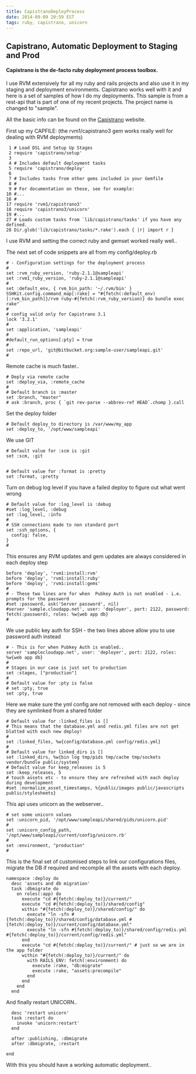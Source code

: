 ```yaml
---
title: CapistranoDeployProcess
date: 2014-09-09 20:59 EST
tags: ruby, capistrano, unicorn
---
```


## Capistrano, Automatic Deployment to Staging and Prod

#### Capistrano is the de-facto ruby deployment process toolbox. 

I use RVM extensively for all my ruby and rails projects and also use it in my staging and deployment environments. Capistrano works well with it and here is a set of samples of how I do my deployments. This sample is from a rest-api that is part of one of my recent projects. The project name is changed to "sample".

All the basic info can be found on the [Capistrano](http://capistranorb.com) website. 

First up my CAPFILE: (the rvm1/capistrano3 gem works really well for dealing with RVM deployments)

     1 # Load DSL and Setup Up Stages
     2 require 'capistrano/setup'
     3 
     4 # Includes default deployment tasks
     5 require 'capistrano/deploy'
     6 
     7 # Includes tasks from other gems included in your Gemfile
     8 #
     9 # For documentation on these, see for example:
    10 #...
    16 #
    17 require 'rvm1/capistrano3'
    18 require 'capistrano3/unicorn'
    19 #...
    27 # Loads custom tasks from `lib/capistrano/tasks' if you have any defined.
    28 Dir.glob('lib/capistrano/tasks/*.rake').each { |r| import r }


I use RVM and setting the correct ruby and gemset worked really well..

The next set of code snippets are all from my config/deploy.rb

	# - Configuration settings for the deployment process
	#
	set :rvm_ruby_version, 'ruby-2.1.1@sampleapi'
	set :rvm1_ruby_version, 'ruby-2.1.1@sampleapi'
	#
	set :default_env, { rvm_bin_path: '~/.rvm/bin' }
	SSHKit.config.command_map[:rake] = "#{fetch(:default_env)[:rvm_bin_path]}/rvm ruby-#{fetch(:rvm_ruby_version)} do bundle exec rake"
	#
	# config valid only for Capistrano 3.1
	lock '3.2.1'
	#
	set :application, 'sampleapi'
	#
	#default_run_options[:pty] = true
	#
	set :repo_url, 'git@bitbucket.org:sample-user/sampleapi.git'
	#

Remote cache is much faster..

	# Deply via remote cache
	set :deploy_via, :remote_cache
	#
	# Default branch is :master
	set :branch, "master"
	# ask :branch, proc { `git rev-parse --abbrev-ref HEAD`.chomp }.call

Set the deploy folder

	# Default deploy_to directory is /var/www/my_app
	set :deploy_to, '/opt/www/sampleapi'

We use GIT

	# Default value for :scm is :git
	set :scm, :git


	# Default value for :format is :pretty
	set :format, :pretty

Turn on debug log level if you have a failed deploy to figure out what went wrong

	# Default value for :log_level is :debug
	#set :log_level, :debug
	set :log_level, :info
	#
	# SSH connections made to non standard port
	set :ssh_options, {
	  config: false,
	}
	#

This ensures any RVM updates and gem updates are always considered in each deploy step

	before 'deploy', 'rvm1:install:rvm'
	before 'deploy', 'rvm1:install:ruby'
	before 'deploy', 'rvm1:install:gems'
	#
	# - These two lines are for when  Pubkey Auth is not enabled - i.e. prompts for the password
	#set :password, ask('Server password', nil)
	#server 'sample.cloudapp.net', user: 'deployer', port: 2122, password: fetch(:password), roles: %w{web app db}
	#

We use public key auth for SSH - the two lines above allow you to use password auth instead

	# - This is for when Pubkey Auth is enabled..
	server 'samplecloudapp.net', user: 'deployer', port: 2122, roles: %w{web app db}
	#
	# Stages in our case is just set to production
	set :stages, ["production"]
	#
	# Default value for :pty is false
	# set :pty, true
	set :pty, true

Here we make sure the yml config are not removed with each deploy - since they are symlinked from a shared folder

	# Default value for :linked_files is []
	# This means that the database.yml and redis.yml files are not get blatted with each new deploy!
	#
	set :linked_files, %w{config/database.yml config/redis.yml}
	#
	# Default value for linked_dirs is []
	set :linked_dirs, %w{bin log tmp/pids tmp/cache tmp/sockets vendor/bundle public/system}
	# Default value for keep_releases is 5
	set :keep_releases, 5
	# touch assets etc - to ensure they are refreshed with each deploy during development
	#set :normalize_asset_timestamps, %{public/images public/javascripts public/stylesheets}

This api uses unicorn as the webserver..

	# set some unicorn values
	set :unicorn_pid, '/opt/www/sampleapi/shared/pids/unicorn.pid'
	#
	set :unicorn_config_path, '/opt/www/sampleapi/current/config/unicorn.rb'
	#
	set :environment, "production"
	#

This is the final set of customised steps to link our configurations files, migrate the DB if required and 
recompile all the assets with each deploy.

	namespace :deploy do
	  desc 'assets and db migration'
	  task :dbmigrate do
	    on roles(:app) do
	      execute "cd #{fetch(:deploy_to)}/current/"
	      execute "cd #{fetch(:deploy_to)}/shared/config"
	      within "#{fetch(:deploy_to)}/shared/config/" do
	        execute "ln -sfn #{fetch(:deploy_to)}/shared/config/database.yml #{fetch(:deploy_to)}/current/config/database.yml"
	        execute "ln -sfn #{fetch(:deploy_to)}/shared/config/redis.yml #{fetch(:deploy_to)}/current/config/redis.yml"
	      end
	      execute "cd #{fetch(:deploy_to)}/current/" # just so we are in the app folder
	      within "#{fetch(:deploy_to)}/current/" do
	        with RAILS_ENV: fetch(:environment) do
	          execute :rake, "db:migrate"
	          execute :rake, "assets:precompile"
	        end
	      end  
	    end
	  end  

And finally restart UNICORN..

	  desc 'restart unicorn'
	  task :restart do
	    invoke 'unicorn:restart'
	  end  

	  after :publishing, :dbmigrate
	  after :dbmigrate, :restart

	end

With this you should have a working automatic deployment..
